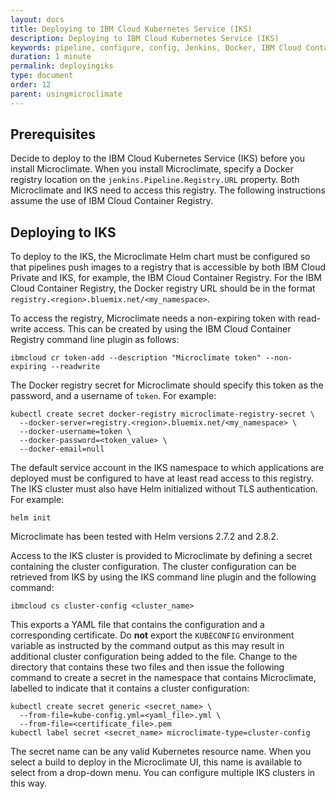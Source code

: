 ```yaml
---
layout: docs
title: Deploying to IBM Cloud Kubernetes Service (IKS)
description: Deploying to IBM Cloud Kubernetes Service (IKS)
keywords: pipeline, configure, config, Jenkins, Docker, IBM Cloud Container Registry, Helm, deploy, Kubernetes, IKS, secret, cluster, configuration, clusters
duration: 1 minute
permalink: deployingiks
type: document
order: 12
parent: usingmicroclimate
---
```


## Prerequisites
Decide to deploy to the IBM Cloud Kubernetes Service (IKS) before you install Microclimate. When you install Microclimate, specify a Docker registry location on the `jenkins.Pipeline.Registry.URL` property. Both Microclimate and IKS need to access this registry. The following instructions assume the use of IBM Cloud Container Registry.

## Deploying to IKS
To deploy to the IKS, the Microclimate Helm chart must be configured so that pipelines push images to a registry that is accessible by both IBM Cloud Private and IKS, for example, the IBM Cloud Container Registry. For the IBM Cloud Container Registry, the Docker registry URL should be in the format `registry.<region>.bluemix.net/<my_namespace>`.

To access the registry, Microclimate needs a non-expiring token with read-write access. This can be created by using the IBM Cloud Container Registry command line plugin as follows:

```
ibmcloud cr token-add --description "Microclimate token" --non-expiring --readwrite
```

The Docker registry secret for Microclimate should specify this token as the password, and a username of `token`. For example:

```
kubectl create secret docker-registry microclimate-registry-secret \
  --docker-server=registry.<region>.bluemix.net/<my_namespace> \
  --docker-username=token \
  --docker-password=<token_value> \
  --docker-email=null
```

The default service account in the IKS namespace to which applications are deployed must be configured to have at least read access to this registry. The IKS cluster must also have Helm initialized without TLS authentication. For example:

```
helm init
```

Microclimate has been tested with Helm versions 2.7.2 and 2.8.2.

Access to the IKS cluster is provided to Microclimate by defining a secret containing the cluster configuration. The cluster configuration can be retrieved from IKS by using the IKS command line plugin and the following command:

```
ibmcloud cs cluster-config <cluster_name>
```

This exports a YAML file that contains the configuration and a corresponding certificate. Do **not** export the `KUBECONFIG` environment variable as instructed by the command output as this may result in additional cluster configuration being added to the file. Change to the directory that contains these two files and then issue the following command to create a secret in the namespace that contains Microclimate, labelled to indicate that it contains a cluster configuration:

```
kubectl create secret generic <secret_name> \
  --from-file=kube-config.yml=<yaml_file>.yml \
  --from-file=<certificate_file>.pem
kubectl label secret <secret_name> microclimate-type=cluster-config
```

The secret name can be any valid Kubernetes resource name. When you select a build to deploy in the Microclimate UI, this name is available to select from a drop-down menu. You can configure multiple IKS clusters in this way.
